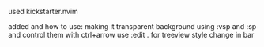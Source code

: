 used kickstarter.nvim

added and how to use:
    making it transparent background
    using :vsp and :sp and control them with ctrl+arrow
    use :edit . for treeview
    style change in bar 
